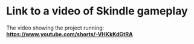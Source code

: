 # Link to a video of Skindle gameplay
The video showing the project running: **https://www.youtube.com/shorts/-VHKkKdGtRA**